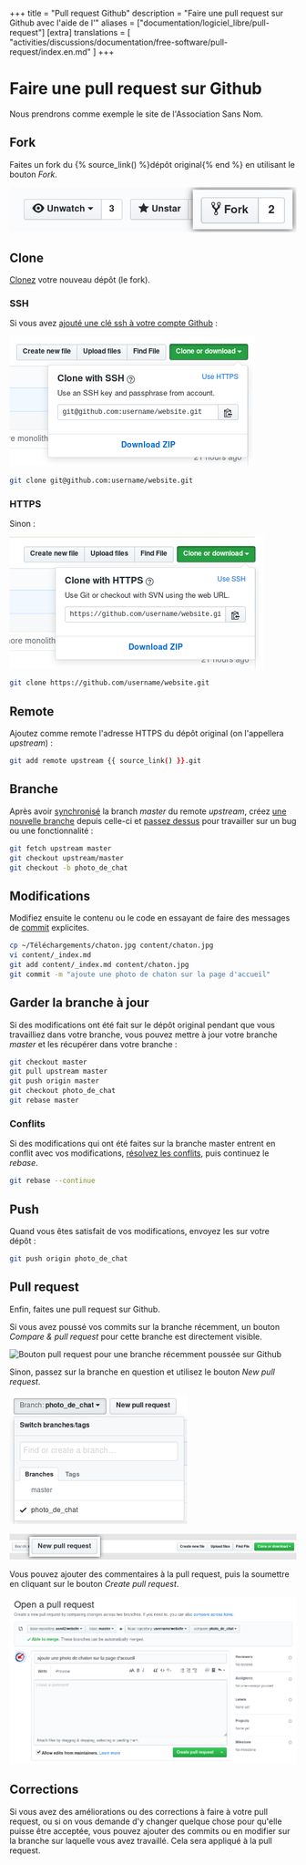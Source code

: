 +++
title = "Pull request Github"
description = "Faire une pull request sur Github avec l'aide de l'"
aliases = ["documentation/logiciel_libre/pull-request"]
[extra]
translations = [
    "activities/discussions/documentation/free-software/pull-request/index.en.md"
]
+++

# Faire une pull request sur Github

Nous prendrons comme exemple le site de l'Association Sans Nom.

## Fork

Faites un fork du {% source_link() %}dépôt original{% end %} en utilisant le
bouton _Fork_.

![Bouton fork sur Github](fork_button.png)

## Clone

[Clonez](https://www.git-scm.com/docs/git-clone) votre nouveau dépôt (le fork).

### SSH
Si vous avez [ajouté une clé ssh à votre compte
Github](https://help.github.com/en/articles/adding-a-new-ssh-key-to-your-github-account) :

![Copier le lien ssh vers le dépôt Github](clone_ssh.png)

``` sh
git clone git@github.com:username/website.git
```

### HTTPS

Sinon :

![Copier le lien https vers le dépôt Github](clone_https.png)

``` sh
git clone https://github.com/username/website.git
```

## Remote

Ajoutez comme remote l'adresse HTTPS du dépôt original (on l'appellera
_upstream_) :

``` sh
git add remote upstream {{ source_link() }}.git
```

## Branche

Après avoir [synchronisé](https://git-scm.com/docs/git-fetch) la branch
_master_ du remote _upstream_, créez [une nouvelle
branche](https://git-scm.com/docs/git-branch) depuis celle-ci et [passez
dessus](https://git-scm.com/docs/git-checkout) pour travailler sur un bug ou
une fonctionnalité :

``` sh
git fetch upstream master
git checkout upstream/master
git checkout -b photo_de_chat
```

## Modifications

Modifiez ensuite le contenu ou le code en essayant de faire des messages de
[commit](https://git-scm.com/docs/git-commit) explicites.

``` sh
cp ~/Téléchargements/chaton.jpg content/chaton.jpg
vi content/_index.md
git add content/_index.md content/chaton.jpg
git commit -m "ajoute une photo de chaton sur la page d'accueil"
```

## Garder la branche à jour

Si des modifications ont été fait sur le dépôt original pendant que vous
travailliez dans votre branche, vous pouvez mettre à jour votre branche
_master_ et les récupérer dans votre branche :

``` sh
git checkout master
git pull upstream master
git push origin master
git checkout photo_de_chat
git rebase master
```

### Conflits

Si des modifications qui ont été faites sur la branche master entrent en
conflit avec vos modifications, [résolvez les
conflits](https://help.github.com/en/articles/resolving-a-merge-conflict-using-the-command-line),
puis continuez le _rebase_.

``` sh
git rebase --continue
```

## Push

Quand vous êtes satisfait de vos modifications, envoyez les sur votre dépôt :


``` sh
git push origin photo_de_chat
```

## Pull request

Enfin, faites une pull request sur Github.

Si vous avez poussé vos commits sur la branche récemment, un bouton _Compare &
pull request_ pour cette branche est directement visible.

![Bouton pull request pour une branche récemment poussée sur
Github](recent_change.png)

Sinon, passez sur la branche en question et utilisez le bouton _New pull
request_.

![Voir la branche photo_de_chat sur Github](branch_photo_de_chat.png)

![Bouton pull request sur Github](pull_request_button.png)

Vous pouvez ajouter des commentaires à la pull request, puis la soumettre en
cliquant sur le bouton _Create pull request_.

![Formulaire de pull request sur Github](pull_request.png)

## Corrections

Si vous avez des améliorations ou des corrections à faire à votre pull request,
ou si on vous demande d'y changer quelque chose pour qu'elle puisse être
acceptée, vous pouvez ajouter des commits ou en modifier sur la branche sur
laquelle vous avez travaillé. Cela sera appliqué à la pull request.
